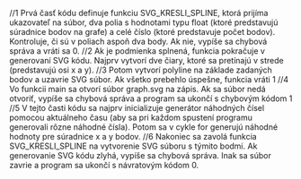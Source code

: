 //1
Prvá časť kódu definuje funkciu SVG_KRESLI_SPLINE, ktorá prijíma ukazovateľ na súbor, dva polia s hodnotami typu float (ktoré predstavujú súradnice bodov na grafe) a celé číslo (ktoré predstavuje počet bodov). Kontroluje, či sú v poliach aspoň dva body. Ak nie, vypíše sa chybová správa a vráti sa 0.
//2
Ak je podmienka splnená, funkcia pokračuje v generovaní SVG kódu. Najprv vytvorí dve čiary, ktoré sa pretínajú v strede (predstavujú osi x a y).
//3
Potom vytvorí polyline na základe zadaných bodov a uzavrie SVG súbor. Ak všetko prebehlo úspešne, funkcia vráti 1
//4
Vo funkcii main sa otvorí súbor graph.svg na zápis. Ak sa súbor nedá otvoriť, vypíše sa chybová správa a program sa ukončí s chybovým kódom 1
//5
V tejto časti kódu sa najprv inicializuje generátor náhodných čísel pomocou aktuálneho času (aby sa pri každom spustení programu generovali rôzne náhodné čísla). Potom sa v cykle for generujú náhodné hodnoty pre súradnice x a y bodov. 
//6
Nakoniec sa zavolá funkcia SVG_KRESLI_SPLINE na vytvorenie SVG súboru s týmito bodmi. Ak generovanie SVG kódu zlyhá, vypíše sa chybová správa. Inak sa súbor zavrie a program sa ukončí s návratovým kódom 0.

